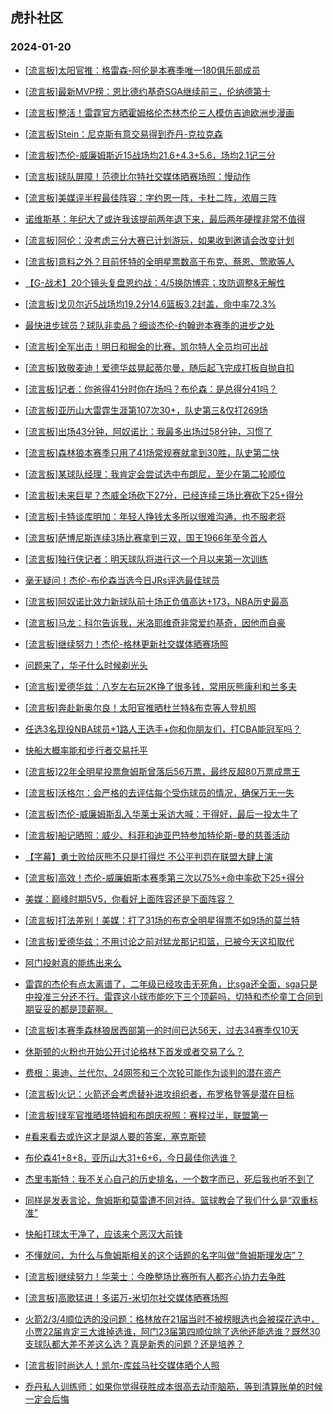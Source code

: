 ## 虎扑社区 
### 2024-01-20

+ [[流言板]太阳官推：格雷森-阿伦是本赛季唯一180俱乐部成员](https://bbs.hupu.com/624338800.html)

+ [[流言板]最新MVP榜：恩比德约基奇SGA继续前三，伦纳德第十](https://bbs.hupu.com/624340335.html)

+ [[流言板]整活！雷霆官方晒霍姆格伦杰林杰伦三人模仿吉迪欧洲步漫画](https://bbs.hupu.com/624339483.html)

+ [[流言板]Stein：尼克斯有意交易得到乔丹-克拉克森](https://bbs.hupu.com/624336145.html)

+ [[流言板]杰伦-威廉姆斯近15战场均21.6+4.3+5.6，场均2.1记三分](https://bbs.hupu.com/624338604.html)

+ [[流言板]球队屏障！范德比尔特社交媒体晒赛场照：慢动作](https://bbs.hupu.com/624338346.html)

+ [[流言板]美媒评半程最佳阵容：字约恩一阵，卡杜二阵，浓眉三阵](https://bbs.hupu.com/624335494.html)

+ [诺维斯基：年纪大了或许我该提前两年退下来，最后两年硬撑非常不值得](https://bbs.hupu.com/624335412.html)

+ [[流言板]阿伦：没考虑三分大赛已计划游玩，如果收到邀请会改变计划](https://bbs.hupu.com/624338926.html)

+ [[流言板]意料之外？目前怀特的全明星票数高于布克、蔡恩、莺歌等人](https://bbs.hupu.com/624334519.html)

+ [【G-战术】20个镜头复盘恩约战：4/5换防博弈；攻防调整&无解性](https://bbs.hupu.com/624336684.html)

+ [[流言板]戈贝尔近5战场均19.2分14.6篮板3.2封盖，命中率72.3%](https://bbs.hupu.com/624340465.html)

+ [最快进步球员？球队非卖品？细谈杰伦-约翰逊本赛季的进步之处](https://bbs.hupu.com/624335174.html)

+ [[流言板]全军出击！明日和掘金的比赛，凯尔特人全员均可出战](https://bbs.hupu.com/624334962.html)

+ [[流言板]致敬麦迪！爱德华兹晃起蒂尔曼，随后起飞完成打板自抛自扣](https://bbs.hupu.com/624332386.html)

+ [[流言板]记者：你爸得41分时你在场吗？布伦森：是总得分41吗？](https://bbs.hupu.com/624338315.html)

+ [[流言板]亚历山大雷霆生涯第107次30+，队史第三&仅打269场](https://bbs.hupu.com/624339295.html)

+ [[流言板]出场43分钟，阿奴诺比：我最多出场过58分钟，习惯了](https://bbs.hupu.com/624338033.html)

+ [[流言板]森林狼本赛季只用了41场常规赛就拿到30胜，队史第二快](https://bbs.hupu.com/624339464.html)

+ [[流言板]某球队经理：我肯定会尝试选中布朗尼，至少在第二轮顺位](https://bbs.hupu.com/624332701.html)

+ [[流言板]未来巨星？杰威全场砍下27分，已经连续三场比赛砍下25+得分](https://bbs.hupu.com/624333511.html)

+ [[流言板]卡特谈库明加：年轻人挣钱太多所以很难沟通，也不服老将](https://bbs.hupu.com/624340775.html)

+ [[流言板]萨博尼斯连续3场比赛拿到三双，国王1966年至今首人](https://bbs.hupu.com/624340386.html)

+ [[流言板]独行侠记者：明天球队将进行这一个月以来第一次训练](https://bbs.hupu.com/624334793.html)

+ [毫无疑问！杰伦-布伦森当选今日JRs评选最佳球员](https://bbs.hupu.com/624335783.html)

+ [[流言板]阿奴诺比效力新球队前十场正负值高达+173，NBA历史最高](https://bbs.hupu.com/624331217.html)

+ [[流言板]马龙：科尔告诉我，米洛耶维奇非常爱约基奇，因他而自豪](https://bbs.hupu.com/624335713.html)

+ [[流言板]继续努力！杰伦-格林更新社交媒体晒赛场照](https://bbs.hupu.com/624338212.html)

+ [问题来了，华子什么时候剃光头](https://bbs.hupu.com/624335424.html)

+ [[流言板]爱德华兹：八岁左右玩2K挣了很多钱，常用灰熊康利和兰多夫](https://bbs.hupu.com/624334156.html)

+ [[流言板]奔赴新奥尔良！太阳官推晒杜兰特&布克等人登机照](https://bbs.hupu.com/624338899.html)

+ [任选3名现役NBA球员+1路人王选手+你和你朋友们，打CBA能冠军吗？](https://bbs.hupu.com/624330658.html)

+ [快船大概率能和步行者交易托平](https://bbs.hupu.com/624337882.html)

+ [[流言板]22年全明星投票詹姆斯曾落后56万票，最终反超80万票成票王](https://bbs.hupu.com/624330031.html)

+ [[流言板]沃格尔：会严格的去评估每个受伤球员的情况，确保万无一失](https://bbs.hupu.com/624338819.html)

+ [[流言板]杰伦-威廉姆斯乱入华莱士采访大喊：干得好，最后一投太牛了](https://bbs.hupu.com/624339977.html)

+ [[流言板]船记晒照：威少、科菲和迪亚巴特参加特伦斯-曼的慈善活动](https://bbs.hupu.com/624333116.html)

+ [【字幕】勇士败给灰熊不只是打得烂 不公平判罚在联盟大肆上演](https://bbs.hupu.com/624332785.html)

+ [[流言板]高效！杰伦-威廉姆斯本赛季第三次以75%+命中率砍下25+得分](https://bbs.hupu.com/624334413.html)

+ [美媒：巅峰时期5V5，你看好上面阵容还是下面阵容？](https://bbs.hupu.com/624338947.html)

+ [[流言板]打法差别！美媒：打了31场的布克全明星得票不如9场的莫兰特](https://bbs.hupu.com/624330217.html)

+ [[流言板]爱德华兹：不用讨论之前对猛龙那记扣篮，已被今天这扣取代](https://bbs.hupu.com/624337448.html)

+ [阿门投射真的能练出来么](https://bbs.hupu.com/624336036.html)

+ [雷霆的杰伦有点太离谱了，二年级已经攻击无死角，比sga还全面，sga只是中投准三分还不行。雷霆这小球市能吃下三个顶薪吗，切特和杰伦童工合同到期妥妥的都是顶薪啊。](https://bbs.hupu.com/624333513.html)

+ [[流言板]本赛季森林狼居西部第一的时间已达56天，过去34赛季仅10天](https://bbs.hupu.com/624331416.html)

+ [休斯顿的火粉也开始公开讨论格林下首发或者交易了么？](https://bbs.hupu.com/624336317.html)

+ [费根：奥迪、兰代尔、24网签和三个次轮可能作为谈判的潜在资产](https://bbs.hupu.com/624337769.html)

+ [[流言板]火记：火箭还会考虑替补进攻组织者，布罗格登等是潜在目标](https://bbs.hupu.com/624340872.html)

+ [[流言板]绿军官推晒塔特姆和布朗庆祝照：赛程过半，联盟第一](https://bbs.hupu.com/624335021.html)

+ [#看来看去或许这才是湖人要的答案，塞克斯顿](https://bbs.hupu.com/624340607.html)

+ [布伦森41+8+8，亚历山大31+6+6，今日最佳你选谁？](https://bbs.hupu.com/624333180.html)

+ [杰里韦斯特：我不关心自己的历史排名，一个数字而已，死后我也听不到了](https://bbs.hupu.com/624336338.html)

+ [同样是发表言论，詹姆斯和莫雷遭不同对待。篮球教会了我们什么是“双重标准”](https://bbs.hupu.com/624339062.html)

+ [快船打球太干净了，应该来个恶汉大前锋](https://bbs.hupu.com/624338783.html)

+ [不懂就问，为什么与詹姆斯相关的这个话题的名字叫做“詹姆斯理发店”？](https://bbs.hupu.com/624338894.html)

+ [[流言板]继续努力！华莱士：今晚整场比赛所有人都齐心协力去争胜](https://bbs.hupu.com/624339754.html)

+ [[流言板]高歌猛进！多诺万-米切尔社交媒体晒赛场照](https://bbs.hupu.com/624338811.html)

+ [火箭2/3/4顺位选的没问题：格林放在21届当时不被榜眼选也会被探花选中，小贾22届肯定三大谁掉选谁，阿门23届第四顺位除了选他还能选谁？既然30支球队都大差不差这么选？真是新秀的问题？还是培养？](https://bbs.hupu.com/624338165.html)

+ [[流言板]时尚达人！凯尔-库兹马社交媒体晒个人照](https://bbs.hupu.com/624338631.html)

+ [乔丹私人训练师：如果你觉得获胜成本很高去动歪脑筋，等到清算账单的时候一定会后悔](https://bbs.hupu.com/624340297.html)

